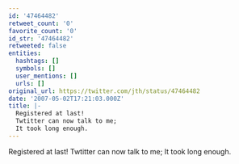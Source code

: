 ```yaml
---
id: '47464482'
retweet_count: '0'
favorite_count: '0'
id_str: '47464482'
retweeted: false
entities:
  hashtags: []
  symbols: []
  user_mentions: []
  urls: []
original_url: https://twitter.com/jth/status/47464482
date: '2007-05-02T17:21:03.000Z'
title: |-
  Registered at last!
  Twtitter can now talk to me;
  It took long enough.
---
```


Registered at last!
Twtitter can now talk to me;
It took long enough.